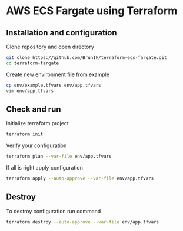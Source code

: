 # AWS ECS Fargate using Terraform

## Installation and configuration

Clone repository and open directory

```bash
git clone https://github.com/BrunIF/terraform-ecs-fargate.git
cd terraform-fargate
```

Create new environment file from example

```bash
cp env/example.tfvars env/app.tfvars
vim env/app.tfvars
```

## Check and run

Initialize terraform project

```bash
terraform init
```

Verify your configuration

```bash
terraform plan --var-file env/app.tfvars
```

If all is right apply configuration

```bash
terraform apply --auto-approve --var-file env/app.tfvars
```

## Destroy

To destroy configuration run command

```bash
terraform destroy --auto-approve --var-file env/app.tfvars
```
